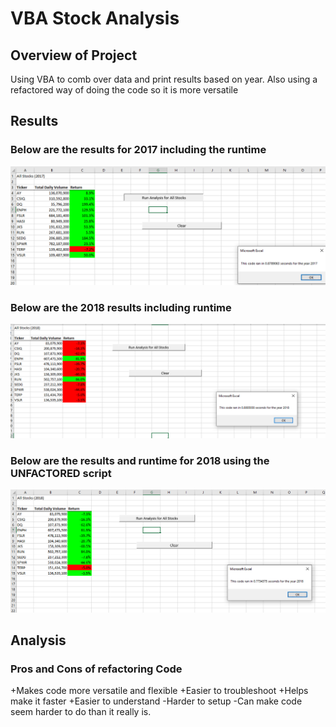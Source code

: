 # VBA Stock Analysis

## Overview of Project
Using VBA to comb over data and print results based on year. Also using a refactored way of doing the code so it is more versatile

## Results

### Below are the results for 2017 including the runtime
![image](https://github.com/erixanders/vba-challenge/blob/main/resources/VBA_Challenge_2017.png)

### Below are the 2018 results including runtime
![image](https://github.com/erixanders/vba-challenge/blob/main/resources/VBA_Challenge_2018.png)

### Below are the results and runtime for 2018 using the UNFACTORED script
![image](https://github.com/erixanders/vba-challenge/blob/main/resources/VBA_Challenge_2018unfactored.png)


## Analysis

### Pros and Cons of refactoring Code
+Makes code more versatile and flexible
+Easier to troubleshoot
+Helps make it faster
+Easier to understand
-Harder to setup
-Can make code seem harder to do than it really is.